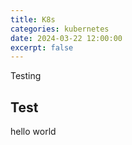 ```yaml
---
title: K8s
categories: kubernetes
date: 2024-03-22 12:00:00
excerpt: false
---
```


Testing

## Test

hello world